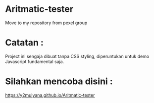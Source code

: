 # Aritmatic-tester
Move to my repository from pexel group

# Catatan :
Project ini sengaja dibuat tanpa CSS styling, diperuntukan untuk demo Javascript fundamental saja.

# Silahkan mencoba disini :
https://y2mulyana.github.io/Aritmatic-tester
